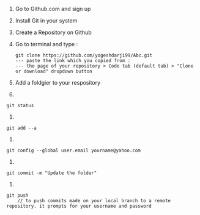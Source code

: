﻿1. Go to Github.com and sign up
 1. Install Git in your system
 1. Create a Repository on Github
 1. Go to terminal and type :
 
        git clone https://github.com/yogeshdarji99/Abc.git 
        --- paste the link which you copied from :        
        --- the page of your repository > Code tab (default tab) > "Clone or download" dropdown button 
 
1. Add a foldgier to your respository
1. 

    git status 
1.

    git add --a 
1. 

    git config --global user.email yourname@yahoo.com
1. 

    git commit -m "Update the folder" 
1.

    git push
        // to push commits made on your local branch to a remote repository. it prompts for your username and password
 
